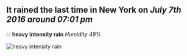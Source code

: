 ## It rained the last time in New York on *July 7th 2016 around 07:01 pm*
💧💧  **heavy intensity rain** *Humidity 49%*

![heavy intensity rain](http://openweathermap.org/img/w/10d.png)
